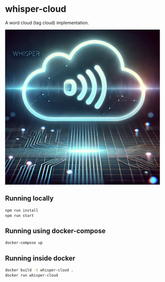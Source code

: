 # whisper-cloud
A word cloud (tag cloud) implementation.

![logo](whisper-cloud-logo.webp)

## Running locally
```bash
npm run install
npm run start
```

## Running using docker-compose
```bash
docker-compose up
```

## Running inside docker
```bash
docker build -t whisper-cloud .
docker run whisper-cloud
```

